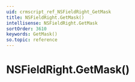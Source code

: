 ```yaml
---
uid: crmscript_ref_NSFieldRight_GetMask
title: NSFieldRight.GetMask()
intellisense: NSFieldRight.GetMask
sortOrder: 3610
keywords: GetMask()
so.topic: reference
---
```


# NSFieldRight.GetMask()


